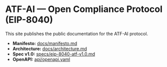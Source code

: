 # ATF-AI — Open Compliance Protocol (EIP-8040)

This site publishes the public documentation for the ATF-AI protocol.

- **Manifesto:** [docs/manifesto.md](./manifesto.md)
- **Architecture:** [docs/architecture.md](./architecture.md)
- **Spec v1.0:** [specs/eip-8040-atf-v1.0.md](../specs/eip-8040-atf-v1.0.md)
- **OpenAPI:** [api/openapi.yaml](../api/openapi.yaml)
